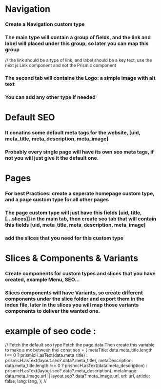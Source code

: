 # Navigation

### Create a Navigation custom type

### The main type will contain a group of fields, and the link and label will placed under this group, so later you can map this group

// the link should be a type of link, and label should be a key text, use the next js Link component and not the Prismic component

### The second tab will containe the Logo: a simple image with alt text

### You can add any other type if needed

# Default SEO

### It conatins some default meta tags for the website, [uid, meta_title, meta_description, meta_image]

### Probably every single page will have its own seo meta tags, if not you will just give it the default one.

# Pages

### For best Practices: create a seperate homepage custom type, and a page custom type for all other pages

### The page custom type will just have this fields [uid, title, [...slices]] in the main tab, then create seo tab that will contain this fields [uid, meta_title, meta_description, meta_image]

### add the slices that you need for this custom type

# Slices & Components & Variants

### Create components for custom types and slices that you have created, example Menu, SEO...

### Slices components will have Variants, so create different components under the slice folder and export them in the index file, later in the slices you will map those variants components to deliver the wanted one.

# example of seo code :

//
Fetch the default seo type
Fetch the page data
Then create this variable to make a mx between thel
const seo = {
metaTitle:
data.meta_title.length !== 0
? prismicH.asText(data.meta_title)
: prismicH.asText(layout.seo?.data?.meta_title),
metaDescription:
data.meta_title.length !== 0
? prismicH.asText(data.meta_description)
: prismicH.asText(layout.seo?.data?.meta_description),
metaImage: data.meta_image.url || layout.seo?.data?.meta_image.url,
url: url,
article: false,
lang: lang,
};
//
